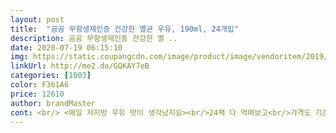 ```yaml
---
layout: post 
title:  "곰곰 무항생제인증 건강한 멸균 우유, 190ml, 24개입" 
description: 곰곰 무항생제인증 건강한 멸 ..
date: 2020-07-19 06:15:10 
img: https://static.coupangcdn.com/image/product/image/vendoritem/2019/08/20/5130955441/923aa65d-d52a-4867-8c32-0248947a49b3.jpg 
linkUrl: http://me2.do/GQKAY7eB 
categories: [1003] 
color: F361A6 
price: 12610 
author: brandMaster 
cont: <br/> <매일 저지방 우유 맛이 생각났지요><br/>24팩 다 먹여보고<br/>가격도 기존 먹이는것보단 4천원가량 저렴.<br/><br/>가격이 더 오르지만 않는다면<br/>갠적으로 우유는 파스퇴르<br/>건강한 우유  130 도에서 2초<br/>건강한 우유도 파스퇴르 꺼라고 되있길래 믿고 주문함^^<br/>검색하던 차에 곰곰우유를 봤네요<br/>고소함도 있어요.<br/><br/>구매 후기도 꽤 좋아서<br/>그래서 참 질리죠.<br/><br/>그러내 파스퇴르 프로바이오틱스 우유는<br/>그러던 중 건강한 우유는 제가 원하던 조건 모두 갖춘 우유네요<br/>그리고 원유 100% 눈에 딱 들어오네요.<br/><br/>그리고 이름과 맛에 차이가 조금 나지만 아이가 거부하지 않아서 잘먹네요<br/> 
---
```

 